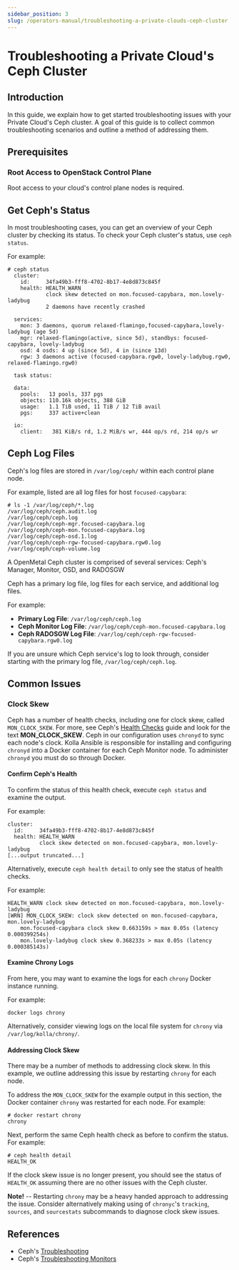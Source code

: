 ```yaml
---
sidebar_position: 3
slug: /operators-manual/troubleshooting-a-private-clouds-ceph-cluster
---
```

# Troubleshooting a Private Cloud's Ceph Cluster

## Introduction

In this guide, we explain how to get started troubleshooting issues with
your Private Cloud's Ceph cluster. A goal of this guide is to collect
common troubleshooting scenarios and outline a method of addressing
them.

## Prerequisites

### Root Access to OpenStack Control Plane

Root access to your cloud's control plane nodes is required.

## Get Ceph's Status

In most troubleshooting cases, you can get an overview of your Ceph
cluster by checking its status. To check your Ceph cluster's status, use
`ceph status`.

For example:

    # ceph status
      cluster:
        id:     34fa49b3-fff8-4702-8b17-4e8d873c845f
        health: HEALTH_WARN
                clock skew detected on mon.focused-capybara, mon.lovely-ladybug
                2 daemons have recently crashed

      services:
        mon: 3 daemons, quorum relaxed-flamingo,focused-capybara,lovely-ladybug (age 5d)
        mgr: relaxed-flamingo(active, since 5d), standbys: focused-capybara, lovely-ladybug
        osd: 4 osds: 4 up (since 5d), 4 in (since 13d)
        rgw: 3 daemons active (focused-capybara.rgw0, lovely-ladybug.rgw0, relaxed-flamingo.rgw0)

      task status:

      data:
        pools:   13 pools, 337 pgs
        objects: 110.16k objects, 388 GiB
        usage:   1.1 TiB used, 11 TiB / 12 TiB avail
        pgs:     337 active+clean

      io:
        client:   381 KiB/s rd, 1.2 MiB/s wr, 444 op/s rd, 214 op/s wr

## Ceph Log Files

Ceph's log files are stored in `/var/log/ceph/` within each control
plane node.

For example, listed are all log files for host `focused-capybara`:

    # ls -1 /var/log/ceph/*.log
    /var/log/ceph/ceph.audit.log
    /var/log/ceph/ceph.log
    /var/log/ceph/ceph-mgr.focused-capybara.log
    /var/log/ceph/ceph-mon.focused-capybara.log
    /var/log/ceph/ceph-osd.1.log
    /var/log/ceph/ceph-rgw-focused-capybara.rgw0.log
    /var/log/ceph/ceph-volume.log

A OpenMetal Ceph cluster is comprised of several services: Ceph's
Manager, Monitor, OSD, and RADOSGW

Ceph has a primary log file, log files for each service, and additional
log files.

For example:

- **Primary Log File**: `/var/log/ceph/ceph.log`
- **Ceph Monitor Log File**:
    `/var/log/ceph/ceph-mon.focused-capybara.log`
- **Ceph RADOSGW Log File**:
    `/var/log/ceph/ceph-rgw-focused-capybara.rgw0.log`

If you are unsure which Ceph service's log to look through, consider
starting with the primary log file, `/var/log/ceph/ceph.log`.

## Common Issues

### Clock Skew

Ceph has a number of health checks, including one for clock skew, called
`MON_CLOCK_SKEW`. For more, see Ceph's [Health
Checks](https://docs.ceph.com/en/latest/rados/operations/health-checks/)
guide and look for the text **MON\_CLOCK\_SKEW**. Ceph in our
configuration uses `chronyd` to sync each node's clock. Kolla Ansible is
responsible for installing and configuring `chronyd` into a Docker
container for each Ceph Monitor node. To administer `chronyd` you must
do so through Docker.

#### Confirm Ceph's Health

To confirm the status of this health check, execute `ceph status` and
examine the output.

For example:

    cluster:
      id:     34fa49b3-fff8-4702-8b17-4e8d873c845f
      health: HEALTH_WARN
              clock skew detected on mon.focused-capybara, mon.lovely-ladybug
    [...output truncated...]

Alternatively, execute `ceph health detail` to only see the status of
health checks.

For example:

    HEALTH_WARN clock skew detected on mon.focused-capybara, mon.lovely-ladybug
    [WRN] MON_CLOCK_SKEW: clock skew detected on mon.focused-capybara, mon.lovely-ladybug
        mon.focused-capybara clock skew 0.663159s > max 0.05s (latency 0.000399254s)
        mon.lovely-ladybug clock skew 0.368233s > max 0.05s (latency 0.000385143s)

#### Examine Chrony Logs

From here, you may want to examine the logs for each `chrony` Docker
instance running.

For example:

    docker logs chrony

Alternatively, consider viewing logs on the local file system for
`chrony` via `/var/log/kolla/chrony/`.

#### Addressing Clock Skew

There may be a number of methods to addressing clock skew. In this
example, we outline addressing this issue by restarting `chrony` for
each node.

To address the `MON_CLOCK_SKEW` for the example output in this section,
the Docker container `chrony` was restarted for each node. For example:

    # docker restart chrony
    chrony

Next, perform the same Ceph health check as before to confirm the
status. For example:

    # ceph health detail
    HEALTH_OK

If the clock skew issue is no longer present, you should see the status
of `HEALTH_OK` assuming there are no other issues with the Ceph cluster.

**Note\!** -- Restarting `chrony` may be a heavy handed approach to
addressing the issue. Consider alternatively making using of `chronyc`'s
`tracking`, `sources`, and `sourcestats` subcommands to diagnose clock
skew issues.

## References

- Ceph's
    [Troubleshooting](https://docs.ceph.com/en/latest/rados/troubleshooting/index.html)
- Ceph's [Troubleshooting
    Monitors](https://docs.ceph.com/en/latest/rados/troubleshooting/troubleshooting-mon/)
